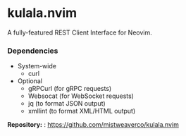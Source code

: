 # kulala.nvim

A fully-featured REST Client Interface for Neovim.

### Dependencies

- System-wide
  - curl
- Optional
  - gRPCurl (for gRPC requests)
  - Websocat (for WebSocket requests)
  - jq (to format JSON output)
  - xmllint (to format XML/HTML output)

**Repository:** : <https://github.com/mistweaverco/kulala.nvim>
